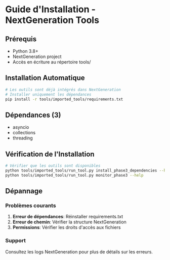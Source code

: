 # Guide d'Installation - NextGeneration Tools

## Prérequis

- Python 3.8+
- NextGeneration project
- Accès en écriture au répertoire tools/

## Installation Automatique

```bash
# Les outils sont déjà intégrés dans NextGeneration
# Installer uniquement les dépendances
pip install -r tools/imported_tools/requirements.txt
```

## Dépendances (3)

- asyncio
- collections
- threading

## Vérification de l'Installation

```bash
# Vérifier que les outils sont disponibles
python tools/imported_tools/run_tool.py install_phase3_dependencies --help
python tools/imported_tools/run_tool.py monitor_phase3 --help
```

## Dépannage

### Problèmes courants

1. **Erreur de dépendances**: Réinstaller requirements.txt
2. **Erreur de chemin**: Vérifier la structure NextGeneration
3. **Permissions**: Vérifier les droits d'accès aux fichiers

### Support

Consultez les logs NextGeneration pour plus de détails sur les erreurs.
